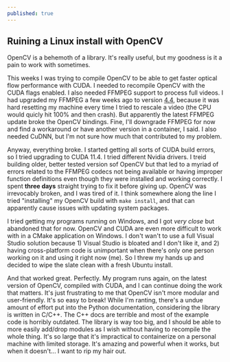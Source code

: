 ```yaml
---
published: true
---
```

## Ruining a Linux install with OpenCV

OpenCV is a behemoth of a library. It's really useful, but my goodness is it a pain to work with sometimes.

This weeks I was trying to compile OpenCV to be able to get faster optical flow performance with CUDA. I needed to recompile OpenCV with the CUDA flags enabled. I also needed FFMPEG support to process full videos. I had upgraded my FFMPEG a few weeks ago to version [4.4](http://ffmpeg.org/download.html#release_4.4), because it was hard resetting my machine every time I tried to rescale a video (the CPU would quicly hit 100% and then crash). But apparently the latest FFMPEG update broke the OpenCV bindings. Fine, I'll downgrade FFMPEG for now and find a workaround or have another version in a container, I said. I also needed CuDNN, but I'm not sure how much that contributed to my problem.

Anyway, everything broke. I started getting all sorts of CUDA build errors, so I tried upgrading to CUDA 11.4. I tried different Nvidia drivers. I treid building older, better tested version sof OpenCV but that led to a myriad of errors related to the FFMPEG codecs not being available or having improper function definitions even though they were installed and working correctly. I spent **three days** straight trying to fix it before giving up. OpenCV was irrevocably broken, and I was tired of it. I think somewhere along the line I tried "installing" my OpenCV build with <code>make install</code>, and that can apparently cause issues with updating system packages.

I tried getting my programs running on Windows, and I got _very close_ but abandoned that for now. OpenCV and CUDA are even more difficult to work with in a CMake application on Windows. I don't wan't to use a full Visual Studio solution because 1) Visual Studio is bloated and I don't like it, and 2) having cross-platform code is unimportant when there's only one person working on it and using it right now (me). So I threw my hands up and decided to wipe the slate clean with a fresh Ubuntu install. 

And that worked great. Perfectly. My program runs again, on the latest version of OpenCV, compiled with CUDA, and I can continue doing the work that matters. It's just frustrating to me that OpenCV isn't more modular and user-friendly. It's so easy to break! While I'm ranting, there's a undue amount of effort put into the Python documentation, considering the library is written in C/C++. The C++ docs are terrible and most of the example code is horribly outdated. The library is way too big, and I should be able to more easily add/drop modules as I wish without having to recompile the whole thing. It's so large that it's impractical to containerize on a personal machine with limited storage. It's amazing and powerful when it works, but when it doesn't... I want to rip my hair out.
